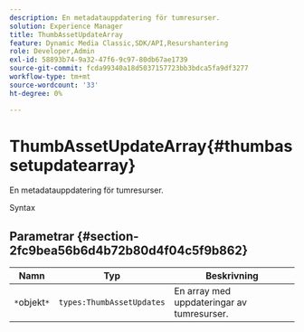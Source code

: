 ```yaml
---
description: En metadatauppdatering för tumresurser.
solution: Experience Manager
title: ThumbAssetUpdateArray
feature: Dynamic Media Classic,SDK/API,Resurshantering
role: Developer,Admin
exl-id: 58893b74-9a32-47f6-9c97-80db67ae1739
source-git-commit: fcda99340a18d5037157723bb3bdca5fa9df3277
workflow-type: tm+mt
source-wordcount: '33'
ht-degree: 0%

---
```


# ThumbAssetUpdateArray{#thumbassetupdatearray}

En metadatauppdatering för tumresurser.

Syntax

## Parametrar {#section-2fc9bea56b6d4b72b80d4f04c5f9b862}

| Namn | Typ | Beskrivning |
|---|---|---|
| `*`objekt`*` | `types:ThumbAssetUpdates` | En array med uppdateringar av tumresurser. |

